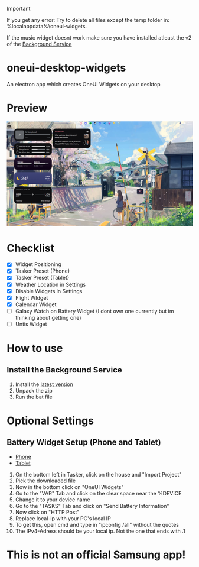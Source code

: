 > [!IMPORTANT]  
> If you get any error: Try to delete all files except the temp folder in: %localappdata%\oneui-widgets.
> 
> If the music widget doesnt work make sure you have installed atleast the v2 of the [Background Service](https://github.com/oneui-widgets/oneui-desktop-widgets-service/releases/latest)

# oneui-desktop-widgets
An electron app which creates OneUI Widgets on your desktop

# Preview

![Preview Image](https://raw.githubusercontent.com/oneui-widgets/oneui-desktop-widgets/main/images/Preview.png)

# Checklist

- [x] Widget Positioning
- [x] Tasker Preset (Phone)
- [x] Tasker Preset (Tablet)
- [x] Weather Location in Settings
- [x] Disable Widgets in Settings
- [x] Flight WIdget
- [x] Calendar Widget
- [ ] Galaxy Watch on Battery Widget (I dont own one currently but im thinking about getting one)
- [ ] Untis Widget

# How to use

## Install the Background Service

1. Install the [latest version](https://github.com/oneui-widgets/oneui-desktop-widgets-service/releases/latest)
2. Unpack the zip
3. Run the bat file

# Optional Settings

## Battery Widget Setup (Phone and Tablet)
* [Phone](https://drive.google.com/file/d/107ltD-XbeErhqRqmJtPV9m9jLryLLOsk/view?usp=sharing)
* [Tablet](https://drive.google.com/file/d/1B6ujvNpErCDCxyPleFjrL-wuZtC32Cw9/view?usp=sharing)

1. On the bottom left in Tasker, click on the house and "Import Project"
2. Pick the downloaded file
3. Now in the bottom click on "OneUI Widgets"
4. Go to the "VAR" Tab and click on the clear space near the %DEVICE
5. Change it to your device name
6. Go to the "TASKS" Tab and click on "Send Battery Information"
7. Now click on "HTTP Post"
8. Replace local-ip with your PC's local IP
9. To get this, open cmd and type in "ipconfig /all" without the quotes
10. The IPv4-Adress should be your local ip. Not the one that ends with .1

# This is not an official Samsung app!
